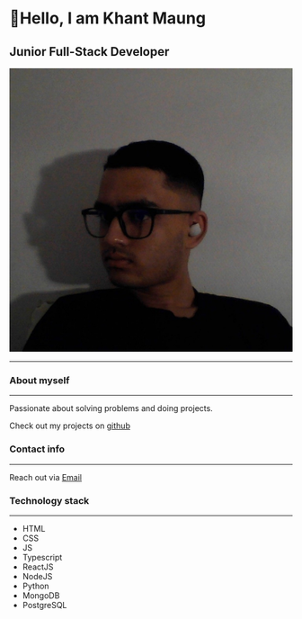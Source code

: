 # 👋Hello, I am Khant Maung

## Junior Full-Stack Developer

![profile-photo](./photo/khant-profile.jpg)

---

### About myself

---

Passionate about solving problems and doing projects.

Check out my projects on [github](https://github.com/khantm02)

### Contact info

---

Reach out via [Email](maungkhantdelica@gmail.com)

### Technology stack

---

- HTML
- CSS
- JS
- Typescript
- ReactJS
- NodeJS
- Python
- MongoDB
- PostgreSQL

